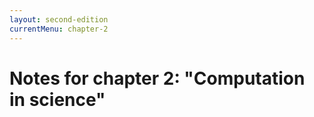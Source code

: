 ```yaml
---
layout: second-edition
currentMenu: chapter-2
---
```


# Notes for chapter 2: "Computation in science"

